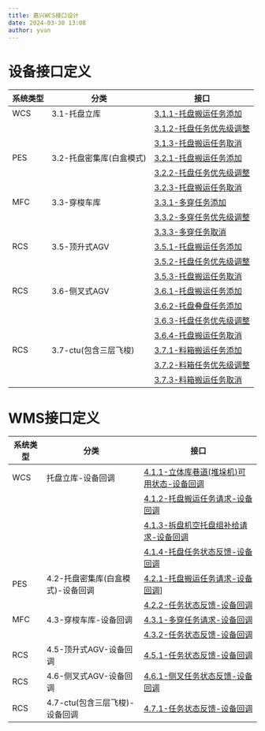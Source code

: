 ```yaml
---
title: 嘉兴WCS接口设计
date: 2024-03-30 13:08
author: yvan
---
```


# 设备接口定义
| 系统类型 | 分类                     | 接口                                                    |
| -------- | ------------------------ |-------------------------------------------------------|
| WCS      | 3.1-托盘立库             | [3.1.1-托盘搬运任务添加](./嘉兴WCS接口设计合并版.md#_3-1-1-托盘搬运任务添加)   |
|          |                          | [3.1.2-托盘任务优先级调整](./嘉兴WCS接口设计合并版.md#_3-1-2-托盘任务优先级调整) |
|          |                          | [3.1.3-托盘搬运任务取消](./嘉兴WCS接口设计合并版.md#_3-1-3-托盘搬运任务取消)   |
| PES      | 3.2-托盘密集库(白盒模式) | [3.2.1-托盘搬运任务添加](./嘉兴WCS接口设计合并版.md#_3-2-1-托盘搬运任务添加)   |
|          |                          | [3.2.2-托盘任务优先级调整](./嘉兴WCS接口设计合并版.md#_3-2-2-托盘任务优先级调整) |
|          |                          | [3.2.3-托盘搬运任务取消](./嘉兴WCS接口设计合并版.md#_3-2-3-托盘搬运任务取消)   |
| MFC      | 3.3-穿梭车库             | [3.3.1-多穿任务添加](./嘉兴WCS接口设计合并版.md#_3-3-1-多穿任务添加)       |
|          |                          | [3.3.2-多穿任务优先级调整](./嘉兴WCS接口设计合并版.md#_3-3-2-多穿任务优先级调整) |
|          |                          | [3.3.3-多穿任务取消](./嘉兴WCS接口设计合并版.md#_3-3-3-多穿任务取消)       |
| RCS      | 3.5-顶升式AGV            | [3.5.1-托盘搬运任务添加](./嘉兴WCS接口设计合并版.md#_3-5-1-托盘搬运任务添加)   |
|          |                          | [3.5.2-托盘任务优先级调整](./嘉兴WCS接口设计合并版.md#_3-5-2-托盘任务优先级调整) |
|          |                          | [3.5.3-托盘搬运任务取消](./嘉兴WCS接口设计合并版.md#_3-5-3-托盘搬运任务取消)   |
| RCS      | 3.6-侧叉式AGV            | [3.6.1-托盘搬运任务添加](./嘉兴WCS接口设计合并版.md#_3-6-1-托盘搬运任务添加)   |
|          |                          | [3.6.2-托盘叠盘任务添加](./嘉兴WCS接口设计合并版.md#_3-6-2-托盘叠盘任务添加)   |
|          |                          | [3.6.3-托盘任务优先级调整](./嘉兴WCS接口设计合并版.md#_3-6-3-托盘任务优先级调整) |
|          |                          | [3.6.4-托盘搬运任务取消](./嘉兴WCS接口设计合并版.md#_3-6-4-托盘搬运任务取消)   |
| RCS      | 3.7-ctu(包含三层飞梭)    | [3.7.1-料箱搬运任务添加](./嘉兴WCS接口设计合并版.md#_3-7-1-料箱搬运任务添加)   |
|          |                          | [3.7.2-料箱任务优先级调整](./嘉兴WCS接口设计合并版.md#_3-7-2-料箱任务优先级调整) |
|          |                          | [3.7.3-料箱搬运任务取消](./嘉兴WCS接口设计合并版.md#_3-7-3-料箱搬运任务取消)   |

# WMS接口定义

| 系统类型 | 分类                              | 接口                                                                        |
| -------- | --------------------------------- |---------------------------------------------------------------------------|
| WCS      | 托盘立库-设备回调                 | [4.1.1-立体库巷道(堆垛机)可用状态-设备回调](./嘉兴WCS接口设计合并版.md#_4-1-1-立体库巷道(堆垛机)可用状态-设备回调) |
|          |                                   | [4.1.2-托盘搬运任务请求-设备回调](./嘉兴WCS接口设计合并版.md#_4-1-2-托盘搬运任务请求-设备回调)             |
|          |                                   | [4.1.3-拆盘机空托盘组补给请求-设备回调](./嘉兴WCS接口设计合并版.md#_4-1-3-拆盘机空托盘组补给请求-设备回调)       |
|          |                                   | [4.1.4-托盘任务状态反馈-设备回调](./嘉兴WCS接口设计合并版.md#_4-1-4-托盘任务状态反馈-设备回调)             |
| PES      | 4.2-托盘密集库(白盒模式)-设备回调 | [4.2.1-托盘搬运任务请求-设备回调](./嘉兴WCS接口设计合并版.md#_4-2-1-托盘搬运任务请求-设备回调)]            |
|          |                                   | [4.2.2-任务状态反馈-设备回调](./嘉兴WCS接口设计合并版.md#_4-2-2-任务状态反馈-设备回调)                 |
| MFC      | 4.3-穿梭车库-设备回调             | [4.3.1-多穿任务请求-设备回调](./嘉兴WCS接口设计合并版.md#_4-3-1-多穿任务请求-设备回调)                 |
|          |                                   | [4.3.2-任务状态反馈-设备回调](./嘉兴WCS接口设计合并版.md#_4-3-2-任务状态反馈-设备回调)                 |
| RCS      | 4.5-顶升式AGV-设备回调            | [4.5.1-任务状态反馈-设备回调](./嘉兴WCS接口设计合并版.md#_4-5-1-任务状态反馈-设备回调)                 |
| RCS      | 4.6-侧叉式AGV-设备回调            | [4.6.1-侧叉任务状态反馈-设备回调](./嘉兴WCS接口设计合并版.md#_4-6-1-侧叉任务状态反馈-设备回调)             |
| RCS      | 4.7-ctu(包含三层飞梭)-设备回调    | [4.7.1-任务状态反馈-设备回调](./嘉兴WCS接口设计合并版.md#_4-7-1-任务状态反馈-设备回调)                 |